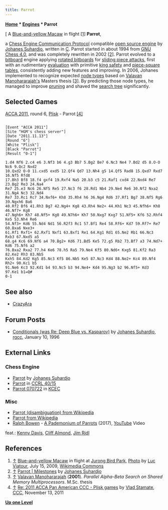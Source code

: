 ```yaml
---
title: Parrot
---
```

**[Home](Home "Home") \* [Engines](Engines "Engines") \* Parrot**



[ A [Blue-and-yellow Macaw](https://en.wikipedia.org/wiki/Blue-and-yellow_Macaw) in flight <a id="cite-note-1" href="#cite-ref-1">[1]</a>
**Parrot**,  

a [Chess Engine Communication Protocol](Chess_Engine_Communication_Protocol "Chess Engine Communication Protocol") compatible [open source engine](Category:Open_Source "Category:Open Source") by [Johanes Suhardjo](Johanes_Suhardjo "Johanes Suhardjo"), written in [C](C "C"). 
Parrot started in about 1994 from [GNU Chess 4.0](GNU_Chess "GNU Chess"), and was completely rewritten in 2002
<a id="cite-note-2" href="#cite-ref-2">[2]</a>.
Parrot evolved to a [bitboard](Bitboards "Bitboards") engine applying [rotated bitboards](Rotated_Bitboards "Rotated Bitboards") for [sliding piece attacks](Sliding_Piece_Attacks "Sliding Piece Attacks"), 
first with an rudimentary [evaluation](Evaluation "Evaluation") with primitive [king safety](King_Safety "King Safety") and [piece-square tables](Piece-Square_Tables "Piece-Square Tables"), 
consistently adding new features and improving. In 2006, Johanes implemented to recognize expected [node types](Node_Types "Node Types") based on [Valavan Manohararajah's](Valavan_Manohararajah "Valavan Manohararajah") Masters thesis 
<a id="cite-note-3" href="#cite-ref-3">[3]</a>. 
By predicting those node types, he managed to improve [pruning](Pruning "Pruning") and shaved the [search tree](Search_Tree "Search Tree") significantly.



## Selected Games


[ACCA 2011](ACCA_2011 "ACCA 2011"), round 6, [Plisk](Plisk "Plisk") - Parrot <a id="cite-note-4" href="#cite-ref-4">[4]</a>




```

[Event "ACCA 2011"]
[Site "HGM's chess server"]
[Date "2011.11.13"]
[Round "6"]
[White "Plisk"]
[Black "Parrot"]
[Result "0-1"]

1.d4 Nf6 2.c4 e6 3.Nf3 b6 4.g3 Bb7 5.Bg2 Be7 6.Nc3 Ne4 7.Bd2 d5 8.O-O Nc6 9.Qc2 Nxd2 
10.Qxd2 O-O 11.cxd5 exd5 12.Qf4 Qd7 13.Nh4 g5 14.Qf5 Rad8 15.Qxd7 Rxd7 16.Nf5 Rfd8 
17.Bh3 Bf8 18.f4 gxf4 19.Rxf4 Na5 20.b3 c5 21.Raf1 cxd4 22.Nxd4 Re7 23.Bg2 Re3 24.Na4 
Re7 25.e3 Nc6 26.Nf5 Re5 27.Nc3 f6 28.Rd1 Nb4 29.Ne4 Re6 30.Nf2 Nxa2 31.Ng4 Nc3 32.Nd4
Re7 33.Rc1 Rc7 34.Nxf6+ Kh8 35.Rh4 h6 36.Ng4 Rd6 37.Rf1 Bg7 38.Nf5 Rg6 39.Ngxh6 Ba6 
40.Rf2 Bf6 41.Rh3 Bg7 42.Ng4+ Kg8 43.Rh4 Ne2+ 44.Kh1 Nc3 45.Nfh6+ Kh8 46.Nf7+ Kg8 
47.Ngh6+ Kh7 48.Nf5+ Kg8 49.N7h6+ Kh7 50.Nxg7 Kxg7 51.Nf5+ Kf6 52.Rhf4 Ke5 53.Nh4 Re6 
54.Nf3+ Kd6 55.Nd4 Nd1 56.R2f3 Rc1 57.Bf1 Re4 58.Rf6+ Kd7 59.Rf7+ Re7 60.Bxa6 Nxe3+ 
61.Rf1 Rxf1+ 62.Rxf1 Nxf1 63.Bxf1 Re1 64.Kg1 Rd1 65.Ne2 Rb1 66.Nc3 Rxb3 67.Nxd5 a5 
68.g4 Kc6 69.Nf6 a4 70.Bg2+ Kd6 71.Bd5 Ke5 72.g5 Rb2 73.Bf7 a3 74.Nd7+ Kd6 75.Nf6 a2 
76.Bxa2 Rxa2 77.h4 Ke6 78.h5 Ra5 79.Ne4 Kf5 80.Nd6+ Kxg5 81.Kf2 Ra3 82.Ke2 Rh3 83.Nb5 
Kxh5 84.Kd2 Kg5 85.Nc3 Kf5 86.Nb5 Ke5 87.Nc3 Kd4 88.Ne2+ Kc4 89.Nf4 Rh2+ 90.Kc1 b5 
91.Ne6 Kc3 92.Kd1 b4 93.Nc5 b3 94.Ne4+ Kd4 95.Ng3 b2 96.Nf5+ Kd3 97.Ke1 b1=Q#
0-1

```

## See also


* [CrazyAra](CrazyAra "CrazyAra")


## Forum Posts


* [Conditionals (was Re: Deep Blue vs. Kasparov)](https://groups.google.com/d/msg/rec.games.chess.computer/Zjz2WNVL9lg/iB5jAnKrMqgJ) by [Johanes Suhardjo](Johanes_Suhardjo "Johanes Suhardjo"), [rgcc](Computer_Chess_Forums "Computer Chess Forums"), January 10, 1996


## External Links


### Chess Engine


* [Parrot](https://www3.nd.edu/~johanes/parrot.html) by [Johanes Suhardjo](Johanes_Suhardjo "Johanes Suhardjo")
* [Parrot](https://ccrl.chessdom.com/ccrl/4040/cgi/compare_engines.cgi?family=Parrot&print=Rating+list&print=Results+table&print=LOS+table&print=Ponder+hit+table&print=Eval+difference+table&print=Comopp+gamenum+table&print=Overlap+table&print=Score+with+common+opponents) in [CCRL 40/15](CCRL "CCRL")
* [Parrot 070722](http://kirill-kryukov.com/chess/kcec/cgi/engine_details.cgi?print=Details&each_game=1&eng=Parrot%20070722) in [KCEC](KCEC "KCEC")


### Misc


* [Parrot (disambiguation) from Wikipedia](https://en.wikipedia.org/wiki/Parrot_%28disambiguation%29)
* [Parrot from Wikipedia](https://en.wikipedia.org/wiki/Parrot)
* [Ralph Bowen](https://en.wikipedia.org/wiki/Ralph_Bowen) - [A Pademonium of Parrots](https://www.discogs.com/Ralph-Bowen-Ralph-Bowen/release/10588070) (2017), [YouTube](https://en.wikipedia.org/wiki/YouTube) Video


 feat.: [Kenny Davis](https://en.wikipedia.org/wiki/Kenny_Davis_(musician)), [Cliff Almond](https://en.wikipedia.org/wiki/Cliff_Almond), [Jim Ridl](https://newyorkjazzworkshop.com/faculty/jim-ridl/)
 
## References


1. <a id="cite-ref-1" href="#cite-note-1">↑</a> [Blue-and-yellow Macaw](https://en.wikipedia.org/wiki/Blue-and-yellow_Macaw) in flight at [Jurong Bird Park](https://en.wikipedia.org/wiki/Jurong_Bird_Park), [Photo](https://commons.wikimedia.org/wiki/File:Ara_ararauna_Luc_Viatour.jpg) by [Luc Viatour](https://lucnix.be/), July 15, 2009, [Wikimedia Commons](https://en.wikipedia.org/wiki/Wikimedia_Commons)
2. <a id="cite-ref-2" href="#cite-note-2">↑</a> [Parrot | Milestones](https://www3.nd.edu/~johanes/parrot.html) by [Johanes Suhardjo](Johanes_Suhardjo "Johanes Suhardjo")
3. <a id="cite-ref-3" href="#cite-note-3">↑</a> [Valavan Manohararajah](Valavan_Manohararajah "Valavan Manohararajah") (**2001**). *Parallel Alpha-Beta Search on Shared Memory Multiprocessors*. M.Sc. thesis
4. <a id="cite-ref-4" href="#cite-note-4">↑</a> [Re: 2011 ACCA Pan American CCC - Plisk games](http://www.talkchess.com/forum/viewtopic.php?t=41058&start=4) by [Vlad Stamate](Vlad_Stamate "Vlad Stamate"), [CCC](CCC "CCC"), November 13, 2011

**[Up one Level](Engines "Engines")**







 
